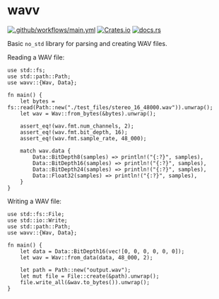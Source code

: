 # wavv
[![.github/workflows/main.yml](https://github.com/samuelleeuwenburg/wavv/actions/workflows/main.yml/badge.svg)](https://github.com/samuelleeuwenburg/wavv/actions/workflows/main.yml)
[![Crates.io](https://img.shields.io/crates/v/wavv.svg)](https://crates.io/crates/wavv)
[![docs.rs](https://docs.rs/wavv/badge.svg)](https://docs.rs/wavv/)


Basic `no_std` library for parsing and creating WAV files.

Reading a WAV file:
```
use std::fs;
use std::path::Path;
use wavv::{Wav, Data};

fn main() {
    let bytes = fs::read(Path::new("./test_files/stereo_16_48000.wav")).unwrap();
	let wav = Wav::from_bytes(&bytes).unwrap();

    assert_eq!(wav.fmt.num_channels, 2);
    assert_eq!(wav.fmt.bit_depth, 16);
    assert_eq!(wav.fmt.sample_rate, 48_000);

    match wav.data {
        Data::BitDepth8(samples) => println!("{:?}", samples),
        Data::BitDepth16(samples) => println!("{:?}", samples),
        Data::BitDepth24(samples) => println!("{:?}", samples),
        Data::Float32(samples) => println!("{:?}", samples),
    }
}
```

Writing a WAV file:
```
use std::fs::File;
use std::io::Write;
use std::path::Path;
use wavv::{Wav, Data};

fn main() {
    let data = Data::BitDepth16(vec![0, 0, 0, 0, 0, 0]);
	let wav = Wav::from_data(data, 48_000, 2);

    let path = Path::new("output.wav");
    let mut file = File::create(&path).unwrap();
    file.write_all(&wav.to_bytes()).unwrap();
}
```
